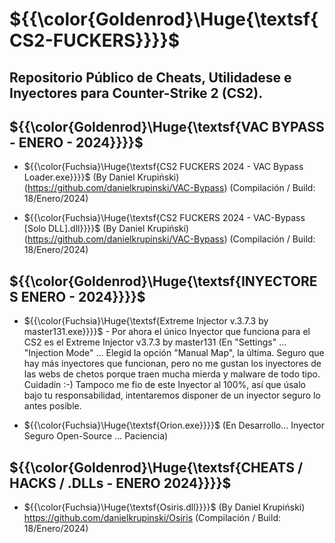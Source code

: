 # ${{\color{Goldenrod}\Huge{\textsf{CS2-FUCKERS}}}}\$ 
## Repositorio Público de Cheats, Utilidadese e Inyectores para Counter-Strike 2 (CS2).


## ${{\color{Goldenrod}\Huge{\textsf{VAC BYPASS - ENERO - 2024}}}}\$
- ${{\color{Fuchsia}\Huge{\textsf{CS2 FUCKERS 2024 - VAC Bypass Loader.exe}}}}\$ (By Daniel Krupiński) (https://github.com/danielkrupinski/VAC-Bypass)
(Compilación / Build: 18/Enero/2024)

- ${{\color{Fuchsia}\Huge{\textsf{CS2 FUCKERS 2024 - VAC-Bypass [Solo DLL].dll}}}}\$ (By Daniel Krupiński) (https://github.com/danielkrupinski/VAC-Bypass)
(Compilación / Build: 18/Enero/2024)

## ${{\color{Goldenrod}\Huge{\textsf{INYECTORES ENERO - 2024}}}}\$ 
- ${{\color{Fuchsia}\Huge{\textsf{Extreme Injector v.3.7.3 by master131.exe}}}}\$ - Por ahora el único Inyector que funciona para el CS2 es el Extreme Injector v3.7.3 by master131 (En "Settings" ... "Injection Mode" ... Elegid la opción "Manual Map", la última. Seguro que hay más inyectores que funcionan, pero no me gustan los inyectores de las webs de chetos porque traen mucha mierda y malware de todo tipo. Cuidadín :-) Tampoco me fio de este Inyector al 100%, así que úsalo bajo tu responsabilidad, intentaremos disponer de un inyector seguro lo antes posible.

- ${{\color{Fuchsia}\Huge{\textsf{Orion.exe}}}}\$ (En Desarrollo... Inyector Seguro Open-Source ... Paciencia)
 
## ${{\color{Goldenrod}\Huge{\textsf{CHEATS / HACKS / .DLLs - ENERO 2024}}}}\$ 
- ${{\color{Fuchsia}\Huge{\textsf{Osiris.dll}}}}\$ (By Daniel Krupiński) https://github.com/danielkrupinski/Osiris (Compilación / Build: 18/Enero/2024)
